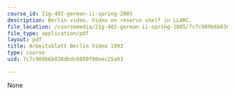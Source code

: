 ```yaml
---
course_id: 21g-402-german-ii-spring-2005
description: Berlin video. Video on reserve shelf in LLARC.
file_location: /coursemedia/21g-402-german-ii-spring-2005/7c7c909b6b038dbdc0809f90eec25a93_MIT21G_402S05_berlinvideo.pdf
file_type: application/pdf
layout: pdf
title: Arbeitsblatt Berlin Video 1993
type: course
uid: 7c7c909b6b038dbdc0809f90eec25a93

---
```

None